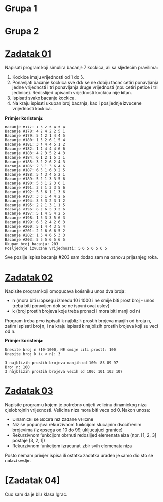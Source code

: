# Grupa 1

# Grupa 2

# [Zadatak 01](./Grupa-2/Zadatak-01.cpp)

Napisati program koji simulira bacanje 7 kockica, ali sa sljedecim pravilima:
1. Kockice imaju vrijednosti od 1 do 6.
2. Ponavljati bacanje kockica sve dok se ne dobiju tacno cetiri ponavljanja jedne vrijednosti i tri ponavljanja druge vrijednosti (npr. cetiri petice i tri jedinice). Redoslijed upisanih vrijednosti kockica nije bitan.
3. Ispisati svako bacanje kockica.
4. Na kraju ispisati ukupan broj bacanja, kao i posljednje izvucene vrijednosti kockica.

<b>Primjer koristenja:</b>
```
Bacanje #177: 1 6 2 5 4 5 4
Bacanje #178: 4 2 4 2 2 5 1
Bacanje #179: 5 4 2 1 4 4 5
Bacanje #180: 1 5 2 6 1 5 4
Bacanje #181: 3 4 4 4 5 1 2
Bacanje #182: 1 4 4 4 4 6 6
Bacanje #183: 4 2 3 5 2 4 3
Bacanje #184: 6 1 2 1 5 3 1
Bacanje #185: 3 2 2 6 2 4 3
Bacanje #186: 2 6 1 3 6 4 6
Bacanje #187: 6 5 1 6 3 2 5
Bacanje #188: 5 4 3 4 5 2 1
Bacanje #189: 5 2 1 3 3 5 6
Bacanje #190: 5 3 1 2 3 6 1
Bacanje #191: 3 3 1 3 3 5 6
Bacanje #192: 5 5 6 1 1 3 6
Bacanje #193: 3 3 1 4 4 2 6
Bacanje #194: 3 6 3 2 3 1 2
Bacanje #195: 2 2 1 3 1 1 5
Bacanje #196: 6 2 6 3 3 3 6
Bacanje #197: 5 1 4 5 4 2 5
Bacanje #198: 1 6 3 3 5 6 3
Bacanje #199: 6 5 2 4 2 6 3
Bacanje #200: 5 1 4 4 3 5 4
Bacanje #201: 2 2 6 6 6 5 2
Bacanje #202: 1 6 4 6 5 3 3
Bacanje #203: 5 6 5 6 5 6 5
Ukupan broj bacanja: 203
Posljednje izvucene vrijednosti: 5 6 5 6 5 6 5
```

Sve poslije ispisa bacanja #203 sam dodao sam na osnovu prijasnjeg roka.

# [Zadatak 02](./Grupa-2/Zadatak-02.cpp)

Napisite program koji omogucava korisniku unos dva broja:
- n (mora biti u opsegu izmedu 10 i 1000 i ne smije biti prost broj - unos treba biti ponovljen dok se ne ispuni ovaj uslov)
- k (broj prostih brojeva koje treba pronaci i mora biti manji od n)

Program treba prvo ispisati k najblizih prostih brojeva manjih od broja n, zatim ispisati broj n, i na kraju ispisati k najblizih prostih brojeva koji su veci od n.

<b>Primjer koristenja:</b>
```
Unesite broj n (10-1000, NE smije biti prost): 100
Unesite broj k (k < n): 3

3 najblizih prostih brojeva manjih od 100: 83 89 97
Broj n: 100
3 najblizih prostih brojeva vecih od 100: 101 103 107
```

# [Zadatak 03](./Grupa-2/Zadatak-03.cpp)

Napisite program u kojem je potrebno unijeti velicinu dinamickog niza cjelobrojnih vrijednosti.
Velicina niza mora biti veca od 0. Nakon unosa:
- Dinamicki se alocira niz zadane velicine
- Niz se popunjava rekurzivnom funkcijom slucajnim dvocifrenim brojevima (iz opsega od 10 do 99, ukljucujuci granice)
- Rekurzivnom funkcijom obrnuti redoslijed elemenata niza (npr. [1, 2, 3] postaje [3, 2, 1])
- Rekurzivnom funkcijom izracunati zbir svih elemenata niza

Posto nemam primjer ispisa ili ostatka zadatka uraden je samo dio sto se nalazi ovdje.

# [Zadatak 04]

Cuo sam da je bila klasa Igrac.